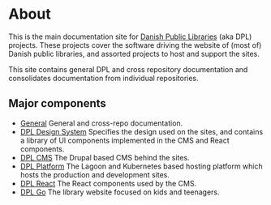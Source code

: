 # About

This is the main documentation site for [Danish Public
Libraries](https://detdigitalefolkebibliotek.dk/) (aka DPL) projects.
These projects cover the software driving the website of (most of)
Danish public libraries, and assorted projects to host and support the
sites.

This site contains general DPL and cross repository documentation and
consolidates documentation from individual repositories.

## Major components
- [General](General/)
  General and cross-repo documentation.
- [DPL Design System](DPL-Design-System/) Specifies the design used on
  the sites, and contains a library of UI components implemented in
  the CMS and React components.
- [DPL CMS](DPL-CMS/)
  The Drupal based CMS behind the sites.
- [DPL Platform](DPL-Platform/)
  The Lagoon and Kubernetes based hosting platform which hosts the production and development sites.
- [DPL React](DPL-React/)
  The React components used by the CMS.
- [DPL Go](DPL-Go/)
  The library website focused on kids and teenagers.
